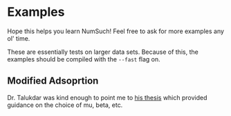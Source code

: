 # Examples

Hope this helps you learn NumSuch!  Feel free to ask for more examples any ol' time.

These are essentially tests on larger data sets.  Because of this, the examples should be compiled
with the `--fast` flag on.

## Modified Adsoprtion

Dr. Talukdar was kind enough to point me to [his thesis](http://www.talukdar.net/thesis/partha_thesis.pdf) which provided guidance on the choice of mu, beta, etc.
